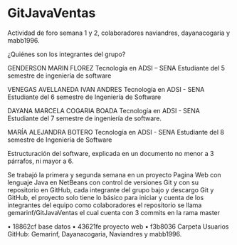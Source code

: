 # GitJavaVentas
Actividad de foro semana 1 y 2, colaboradores naviandres, dayanacogaria y mabb1996.

¿Quiénes son los integrantes del grupo?

GENDERSON MARIN FLOREZ 
Tecnología en ADSI – SENA
Estudiante del 5 semestre de ingeniería de software

VENEGAS AVELLANEDA IVAN ANDRES
Tecnología en ADSI - SENA
Estudiante del 6 semestre de Ingeniería de Software

DAYANA MARCELA COGARIA BOADA 
Tecnología en ADSI - SENA
Estudiante del 7 semestre de ingeniería de software.

MARÍA ALEJANDRA BOTERO 
Tecnología en ADSI - SENA
Estudiante del 8 semestre de Ingeniería de Software


Estructuración del software, explicada en un documento no menor a 3 párrafos, ni mayor a 6.

Se trabajó la primera y segunda semana en un proyecto Pagina Web con lenguaje Java en NetBeans con control de versiones Git 
y con su repositorio en GitHub, cada integrante del grupo bajo y descargo Git y GitHub, el proyecto solo tiene lo básico
para iniciar y cuenta de los integrantes del equipo como colaboradores el repositorio se llama gemarinf/GitJavaVentas el
cual cuenta con 3 commits en la rama master 

•	 18862cf base datos
•	 43621fe proyecto web
•	 f3b8036 Carpeta
Usuarios GitHub: Gemarinf, Dayanacogaria, Naviandres y mabb1996.
 
